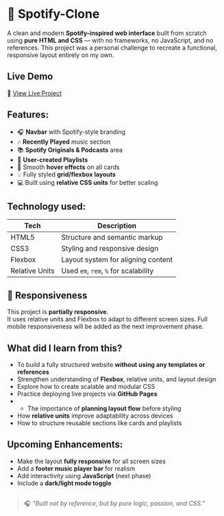 
# 🎵 Spotify-Clone

A clean and modern **Spotify-inspired web interface** built from scratch using **pure HTML and CSS** — with no frameworks, no JavaScript, and no references. This project was a personal challenge to recreate a functional, responsive layout entirely on my own.


## Live Demo
🔗 [View Live Project](https://abhishettyy.github.io/Major-Project1/)



##  Features:

- 🎧 **Navbar** with Spotify-style branding
- 🎶 **Recently Played** music section
- 📚 **Spotify Originals & Podcasts** area
- 📂 **User-created Playlists**
- 🎨 Smooth **hover effects** on all cards
- 💡 Fully styled **grid/flexbox layouts**
- 💻 Built using **relative CSS units** for better scaling



##  Technology used:

| Tech     | Description                 |
|----------|-----------------------------|
| HTML5    | Structure and semantic markup |
| CSS3     | Styling and responsive design |
| Flexbox  | Layout system for aligning content |
| Relative Units | Used `em`, `rem`, `%` for scalability |



## 📱 Responsiveness

This project is **partially responsive**.  
It uses relative units and Flexbox to adapt to different screen sizes. Full mobile responsiveness will be added as the next improvement phase.



##  What did I learn from this?

- To build a fully structured website **without using any templates or references**
-  Strengthen understanding of **Flexbox**, relative units, and layout design
- Explore how to create scalable and modular CSS
- Practice deploying live projects via **GitHub Pages**
- - The importance of **planning layout flow** before styling
- How **relative units** improve adaptability across devices
- How to structure reusable sections like cards and playlists



## Upcoming Enhancements:

-  Make the layout **fully responsive** for all screen sizes  
-  Add a **footer music player bar** for realism  
-  Add interactivity using **JavaScript** (next phase)  
-  Include a **dark/light mode toggle**



##
> 🎧 *"Built not by reference, but by pure logic, passion, and CSS."*

